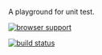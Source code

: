 A playground for unit test.

[![browser support](https://ci.testling.com/xing-zhi/unit-test-playground.png)](https://ci.testling.com/xing-zhi/unit-test-playground)

[![build status](https://secure.travis-ci.org/xing-zhi/unit-test-playground.png)](http://travis-ci.org/xing-zhi/unit-test-playground)
